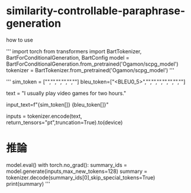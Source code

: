 # similarity-controllable-paraphrase-generation

how to use

'''
import torch
from transformers import BartTokenizer, BartForConditionalGeneration, BartConfig
model = BartForConditionalGeneration.from_pretrained('Ogamon/scpg_model')
tokenizer = BartTokenizer.from_pretrained('Ogamon/scpg_model')
'''


'''
sim_token = ["<SIM70>","<SIM75>","<SIM80>","<SIM85>","<SIM90>","<SIM95>"]
bleu_token=["<BLEU0_5>","<BLEU10>","<BLEU15>","<BLEU20>","<BLEU25>","<BLEU30>","<BLEU35>","<BLEU40>"]

text = "I usually play video games for two hours."
  
input_text=f"{sim_token[]} {bleu_token[]}"  

inputs = tokenizer.encode(text, return_tensors="pt",truncation=True).to(device)

# 推論
model.eval()
with torch.no_grad():
    summary_ids = model.generate(inputs,max_new_tokens=128)
    summary = tokenizer.decode(summary_ids[0],skip_special_tokens=True)
    print(summary)
'''

